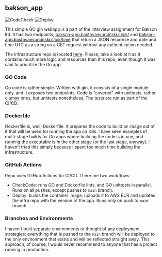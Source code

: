 
## bakson_app

![CodeCheck](https://github.com/BogdanBozic/bakson_app/actions/workflows/checkcode.yaml/badge.svg) ![Deploy](https://github.com/BogdanBozic/bakson_app/actions/workflows/deploy.yaml/badge.svg)


This simple GO gin webapp is a part of the interview assignment for Bakson ltd. It has two endpoints, [bakson-app.bastovansurcinski.click/](bakson-app.bastovansurcinski.click/) and [bakson-app.bastovansurcinski.click/time](bakson-app.bastovansurcinski.click/time) that return a JSON response and date and time UTC as a string on a GET request without any authentication needed.

The Infrastructure repo is located [here](https://github.com/BogdanBozic/bakson_infra). Please, take a look at it as it contains much more logic and resources than this repo, even though it was said to prioritize the Go app.

### GO Code

Go code is rather simple. Written with gin, it consists of a single module only, and it exposes two endpoints. Code is "covered" with unittests, rather clumsy ones, but unittests nonetheless. 
The tests are run as part of the CI/CD.

### Dockerfile

Dockerfile is, well, Dockerfile. It prepares the code to build an image out of it that will be used for running the app on K8s.
I have seen examples of multi-stage builds for Go apps where building the code is in one, and running the executable is in the other stage (or the last stage, anyway). I haven't tried this simply because I spent too much time building the infrastructure.

### GitHub Actions

Repo uses GitHub Actions for CI/CD. There are two workflows:

- CheckCode: runs GO and Dockerfile lints, and GO unittests in parallel. Runs on all pushes, except pushes to `main` branch.
- Deploy: builds the container image, uploads it to AWS ECR and updates the infra repo with the version of the app. Runs only on push to `main` branch.

### Branches and Environments

I haven't built separate environments or thought of any deployment strategies: everything that is pushed to the `main` branch will be deployed to the only environment that exists and will be reflected straight away.
This approach, of course, I would never recommend to anyone that has a project running in production.
